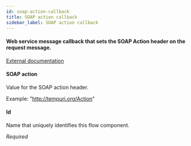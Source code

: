 ```yaml
---
id: soap-action-callback
title: SOAP action callback
sidebar_label: SOAP action callback
---
```

#### Web service message callback that sets the SOAP Action header on the request message.
<a href="http://docs.spring.io/spring-ws/sites/2.0/reference/html/client.html#d4e1822" target="_blank">External documentation</a>


#### SOAP action
Value for the SOAP action header.

Example:
"http://tempuri.org/Action"

#### Id
Name that uniquely identifies this flow component.

<i>Required</i>

